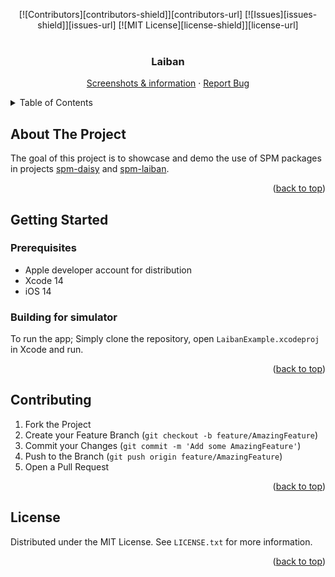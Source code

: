 <!-- Improved compatibility of back to top link: See: https://github.com/othneildrew/Best-README-Template/pull/73 -->
<a name="readme-top"></a>
<!--
*** Thanks for checking out the Best-README-Template. If you have a suggestion
*** that would make this better, please fork the repo and create a pull request
*** or simply open an issue with the tag "enhancement".
*** Don't forget to give the project a star!
*** Thanks again! Now go create something AMAZING! :D
-->



<!-- PROJECT SHIELDS -->
<!--
*** I'm using markdown "reference style" links for readability.
*** Reference links are enclosed in brackets [ ] instead of parentheses ( ).
*** See the bottom of this document for the declaration of the reference variables
*** for contributors-url, forks-url, etc. This is an optional, concise syntax you may use.
*** https://www.markdownguide.org/basic-syntax/#reference-style-links
-->
<div align="center">
  [![Contributors][contributors-shield]][contributors-url]
  [![Issues][issues-shield]][issues-url]
  [![MIT License][license-shield]][license-url]
</div>

<!-- PROJECT LOGO -->
<br />
<div align="center">
  <h3 align="center">Laiban</h3>

  <p align="center">
    <a href="https://laiban.helsingborg.se/laibans-funktioner/#what-to-do">Screenshots & information</a>
    ·
    <a href="https://github.com/helsingborg-stad/app-laiban-ios-example/issues">Report Bug</a>
  </p>
</div>

<!-- TABLE OF CONTENTS -->
<details>
  <summary>Table of Contents</summary>
  <ol>
    <li>
      <a href="#about-the-project">About The Project</a>
    </li>
    <li>
      <a href="#getting-started">Getting Started</a>
      <ul>
        <li><a href="#prerequisites">Prerequisites</a></li>
      </ul>
    </li>
    <li><a href="#contributing">Contributing</a></li>
    <li><a href="#license">License</a></li>
  </ol>
</details>



<!-- ABOUT THE PROJECT -->
## About The Project

The goal of this project is to showcase and demo the use of SPM packages in projects [spm-daisy](https://github.com/helsingborg-stad/spm-daisy) and [spm-laiban](https://github.com/helsingborg-stad/spm-laiban).

<p align="right">(<a href="#readme-top">back to top</a>)</p>

<!-- GETTING STARTED -->
## Getting Started

### Prerequisites

* Apple developer account for distribution
* Xcode 14
* iOS 14

### Building for simulator

To run the app; Simply clone the repository, open `LaibanExample.xcodeproj` in Xcode and run.

<p align="right">(<a href="#readme-top">back to top</a>)</p>

<!-- CONTRIBUTING -->
## Contributing

1. Fork the Project
2. Create your Feature Branch (`git checkout -b feature/AmazingFeature`)
3. Commit your Changes (`git commit -m 'Add some AmazingFeature'`)
4. Push to the Branch (`git push origin feature/AmazingFeature`)
5. Open a Pull Request

<p align="right">(<a href="#readme-top">back to top</a>)</p>



<!-- LICENSE -->
## License

Distributed under the MIT License. See `LICENSE.txt` for more information.

<p align="right">(<a href="#readme-top">back to top</a>)</p>


<!-- MARKDOWN LINKS & IMAGES -->
<!-- https://www.markdownguide.org/basic-syntax/#reference-style-links -->
[contributors-shield]: https://img.shields.io/github/contributors/helsingborg-stad/app-laiban-ios-example.svg?style=for-the-badge
[contributors-url]: https://github.com/helsingborg-stad/app-laiban-ios-example/graphs/contributors
[issues-shield]: https://img.shields.io/github/issues/helsingborg-stad/app-laiban-ios-example.svg?style=for-the-badge
[issues-url]: https://github.com/helsingborg-stad/app-laiban-ios-example/issues
[license-shield]: https://img.shields.io/github/license/helsingborg-stad/app-laiban-ios-example.svg?style=for-the-badge
[license-url]: https://github.com/helsingborg-stad/app-laiban-ios-example/blob/main/LICENSE
